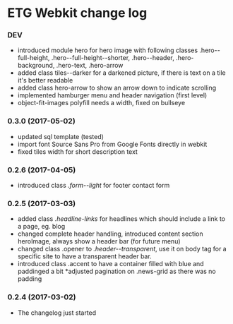 # ETG Webkit change log

### DEV

* introduced module hero for hero image with following classes .hero--full-height, .hero--full-height--shorter, .hero--header, .hero-background, .hero-text, .hero-arrow
* added class tiles--darker for a darkened picture, if there is text on a tile it's better readable
* added class hero-arrow to show an arrow down to indicate scrolling 
* implemented hamburger menu and header navigation (first level)
* object-fit-images polyfill needs a width, fixed on bullseye

### 0.3.0 (2017-05-02)

* updated sql template (tested)
* import font Source Sans Pro from Google Fonts directly in webkit
* fixed tiles width for short description text

### 0.2.6 (2017-04-05)

* introduced class _.form--light_ for footer contact form 

### 0.2.5 (2017-03-03)

* added class _.headline-links_ for headlines which should include a link to a page, eg. blog
* changed complete header handling, introduced content section heroImage, always show a header bar (for future menu)
* changed class .opener to _.header--transparent_, use it on body tag for a specific site to have a transparent header bar.
* introduced class .accent to have a container filled with blue and paddinged a bit
*adjusted pagination on .news-grid as there was no padding


### 0.2.4 (2017-03-02)
	
* The changelog just started